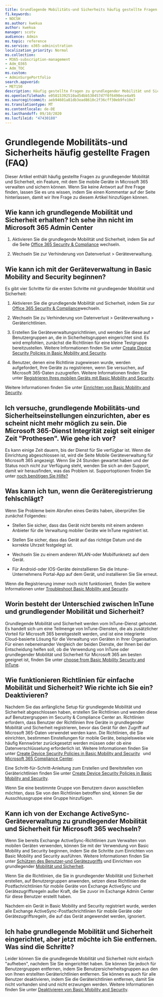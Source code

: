 ```yaml
---
title: Grundlegende Mobilitäts-und Sicherheits häufig gestellte Fragen (FAQ)
f1.keywords:
- NOCSH
ms.author: kwekua
author: kwekua
manager: scotv
audience: Admin
ms.topic: reference
ms.service: o365-administration
localization_priority: Normal
ms.collection:
- M365-subscription-management
- Adm_O365
- Adm_TOC
ms.custom:
- AdminSurgePortfolio
search.appverid:
- MET150
description: Häufig gestellte Fragen zu grundlegender Mobilität und Sicherheit.
ms.openlocfilehash: e05815392510ad54bb530457d7f0f6490ece4a95
ms.sourcegitcommit: aeb94601a81db3ead8610c2f36cff30eb9fe10e7
ms.translationtype: MT
ms.contentlocale: de-DE
ms.lasthandoff: 09/10/2020
ms.locfileid: "47430188"
---
```

# <a name="basic-mobility-and-security-frequently-asked-questions-faq"></a>Grundlegende Mobilitäts-und Sicherheits häufig gestellte Fragen (FAQ)

Dieser Artikel enthält häufig gestellte Fragen zu grundlegender Mobilität und Sicherheit, ein Feature, mit dem Sie mobile Geräte in Microsoft 365 verwalten und sichern können. Wenn Sie keine Antwort auf Ihre Frage finden, lassen Sie es uns wissen, indem Sie einen Kommentar auf der Seite hinterlassen, damit wir Ihre Frage zu diesem Artikel hinzufügen können.

## <a name="how-can-i-get-basic-mobility-and-security-i-dont-see-it-in-the-microsoft-365-admin-center"></a>Wie kann ich grundlegende Mobilität und Sicherheit erhalten? Ich sehe ihn nicht im Microsoft 365 Admin Center

1.  Aktivieren Sie die grundlegende Mobilität und Sicherheit, indem Sie auf die Seite [Office 365 Security & Compliance](https://protection.office.com/) wechseln.   

2.  Wechseln Sie zur Verhinderung von Datenverlust > Geräteverwaltung.   

## <a name="how-can-i-get-started-with-device-management-in-basic-mobility-and-security"></a>Wie kann ich mit der Geräteverwaltung in Basic Mobility and Security beginnen?

Es gibt vier Schritte für die ersten Schritte mit grundlegender Mobilität und Sicherheit: 

1. Aktivieren Sie die grundlegende Mobilität und Sicherheit, indem Sie zur [Office 365 Security & Compliance](https://protection.office.com/)wechseln.
    
2. Wechseln Sie zu Verhinderung von Datenverlust > Geräteverwaltung > Geräterichtlinien.
    
3. Erstellen Sie Geräteverwaltungsrichtlinien, und wenden Sie diese auf Benutzergruppen an, die in Sicherheitsgruppen eingerichtet sind. Es wird empfohlen, zunächst die Richtlinien für eine kleine Testgruppe bereitzustellen. Weitere Informationen finden Sie unter [Create Device Security Policies in Basic Mobility and Security](create-device-security-policies.md).      

4. Benutzer, denen eine Richtlinie zugewiesen wurde, werden aufgefordert, Ihre Geräte zu registrieren, wenn Sie versuchen, auf Microsoft 365-Daten zuzugreifen. Weitere Informationen finden Sie unter [Registrieren Ihres mobilen Geräts mit Basic Mobility and Security](enroll-your-mobile-device.md).

Weitere Informationen finden Sie unter [Einrichten von Basic Mobility and Security](set-up.md).

## <a name="im-trying-to-set-up-basic-mobility-and-security-but-it-seems-stuck-the-microsoft-365-service-health-has-been-showing-provisioning-for-a-while-what-can-i-do"></a>Ich versuche, grundlegende Mobilitäts-und Sicherheitseinstellungen einzurichten, aber es scheint nicht mehr möglich zu sein. Die Microsoft 365-Dienst Integrität zeigt seit einiger Zeit "Prothesen". Wie gehe ich vor?

Es kann einige Zeit dauern, bis der Dienst für Sie verfügbar ist. Wenn die Einrichtung abgeschlossen ist, wird die Seite Mobile Geräteverwaltung für Microsoft 365 angezeigt. Wenn Sie 24 Stunden gewartet haben und der Status noch nicht zur Verfügung steht, wenden Sie sich an den Support, damit wir herausfinden, was das Problem ist. Supportoptionen finden Sie unter [noch benötigen Sie Hilfe?](https://support.microsoft.com/office/frequently-asked-questions-about-basic-mobility-and-security-3871f99c-c9db-4a23-86f9-902c1b02f58d#bkmk_needhelp) 

## <a name="what-can-i-do-if-device-enrollment-fails"></a>Was kann ich tun, wenn die Geräteregistrierung fehlschlägt?

Wenn Sie Probleme beim Abrufen eines Geräts haben, überprüfen Sie zunächst Folgendes:

- Stellen Sie sicher, dass das Gerät nicht bereits mit einem anderen Anbieter für die Verwaltung mobiler Geräte wie InTune registriert ist.
    
- Stellen Sie sicher, dass das Gerät auf das richtige Datum und die korrekte Uhrzeit festgelegt ist.
    
- Wechseln Sie zu einem anderen WLAN-oder Mobilfunknetz auf dem Gerät.
    
- Für Android-oder IOS-Geräte deinstallieren Sie die Intune-Unternehmens Portal-App auf dem Gerät, und installieren Sie Sie erneut.
    
Wenn die Registrierung immer noch nicht funktioniert, finden Sie weitere Informationen unter [Troubleshoot Basic Mobility and Security](troubleshoot.md).

## <a name="whats-the-difference-between-intune-and-basic-mobility-and-security"></a>Worin besteht der Unterschied zwischen InTune und grundlegender Mobilität und Sicherheit?

Grundlegende Mobilität und Sicherheit werden vom InTune-Dienst gehostet. Es handelt sich um eine Teilmenge von InTune-Diensten, die als zusätzlicher Vorteil für Microsoft 365 bereitgestellt werden, und ist eine integrierte Cloud-basierte Lösung für die Verwaltung von Geräten in Ihrer Organisation. Für einen nebeneinander Vergleich der beiden Dienste, der Ihnen bei der Entscheidung helfen soll, ob die Verwendung von InTune oder grundlegender Mobilität und Sicherheit für Microsoft 365 am besten geeignet ist, finden Sie unter [choose from Basic Mobility Security and InTune](choose-between-basic-mobility-and-security-and-intune.md).

## <a name="how-do-policies-work-for-basic-mobility-and-security-how-do-i-set-them-up-disable-them"></a>Wie funktionieren Richtlinien für einfache Mobilität und Sicherheit? Wie richte ich Sie ein? Deaktivieren?

Nachdem Sie das anfängliche Setup für grundlegende Mobilität und Sicherheit abgeschlossen haben, erstellen Sie Richtlinien und wenden diese auf Benutzergruppen im Security & Compliance Center an. Richtlinien erfordern, dass Benutzer der Richtlinien Ihre Geräte in grundlegender Mobilität und Sicherheit registrieren, bevor das Gerät für den Zugriff auf Microsoft 365-Daten verwendet werden kann. Die Richtlinien, die Sie einrichten, bestimmen Einstellungen für mobile Geräte, beispielsweise wie häufig Kennwörter zurückgesetzt werden müssen oder ob eine Datenverschlüsselung erforderlich ist. Weitere Informationen finden Sie unter [Create Device Security Policies in Basic Mobility and Security](create-device-security-policies.md)   und [Microsoft 365 Compliance Center](https://support.microsoft.com/office/7e696a40-b86b-4a20-afcc-559218b7b1b8).

Eine Schritt-für-Schritt-Anleitung zum Erstellen und Bereitstellen von Geräterichtlinien finden Sie unter [Create Device Security Policies in Basic Mobility and Security](create-device-security-policies.md).

Wenn Sie eine bestimmte Gruppe von Benutzern davon ausschließen möchten, dass Sie von den Richtlinien betroffen sind, können Sie der Ausschlussgruppe eine Gruppe hinzufügen.

## <a name="can-i-switch-from-exchange-activesync-device-management-to-basic-mobility-and-security-for-microsoft-365"></a>Kann ich von der Exchange ActiveSync-Geräteverwaltung zu grundlegender Mobilität und Sicherheit für Microsoft 365 wechseln?

Wenn Sie bereits Exchange ActiveSync-Richtlinien zum Verwalten von mobilen Geräten verwenden, können Sie mit der Verwendung von Basic Mobility and Security beginnen, indem Sie die Schritte zum Einrichten von Basic Mobility and Security ausführen. Weitere Informationen finden Sie unter [Schützen des Benutzer-und Gerätezugriffs](https://go.microsoft.com/fwlink/?LinkId=615145) und Einrichten von grundlegender [Mobilität und Sicherheit](set-up.md).

Wenn Sie die Richtlinien, die Sie in grundlegender Mobilität und Sicherheit erstellen, auf Benutzergruppen anwenden, setzen diese Richtlinien die Postfachrichtlinien für mobile Geräte von Exchange ActiveSync und Gerätezugriffsregeln außer Kraft, die Sie zuvor im Exchange Admin Center für diese Benutzer erstellt haben.

Nachdem ein Gerät in Basic Mobility and Security registriert wurde, werden alle Exchange ActiveSync-Postfachrichtlinien für mobile Geräte oder Gerätezugriffsregeln, die auf das Gerät angewendet werden, ignoriert.

## <a name="i--set-up-basic-mobility-and-security-but-now-i-want-to-remove-it-what-are-the-steps"></a>Ich habe grundlegende Mobilität und Sicherheit eingerichtet, aber jetzt möchte ich Sie entfernen. Was sind die Schritte?

Leider können Sie die grundlegende Mobilität und Sicherheit nicht einfach "aufheben", nachdem Sie Sie eingerichtet haben. Sie können Sie jedoch für Benutzergruppen entfernen, indem Sie Benutzersicherheitsgruppen aus den von Ihnen erstellten Geräterichtlinien entfernen. Sie können es auch für alle Benutzer deaktivieren, indem Sie die Geräterichtlinien entfernen, damit Sie nicht vorhanden sind und nicht erzwungen werden. Weitere Informationen finden Sie unter [Deaktivieren von Basic Mobility and Security](turn-off.md).

